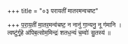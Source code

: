 +++
title = "०३ परायतीं मातरमन्वचष्ट"

+++
प॒रा॒य॒तीं मा॒तर॒मन्व॑चष्ट॒ न नानु॑ गा॒न्यनु॒ नू ग॑मानि ।  
त्वष्टु॑र्गृ॒हे अ॑पिब॒त्सोम॒मिन्द्रः॑ शतध॒न्यं॑ च॒म्वोः॑ सु॒तस्य॑ ॥